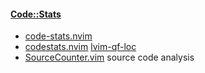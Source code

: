 #### [Code::Stats](https://yutkat.github.io/my-neovim-pluginlist/#codestats)
- [code-stats.nvim](https://github.com/maorun/code-stats.nvim)
- [codestats.nvim](https://github.com/liljaylj/codestats.nvim)
   [lvim-qf-loc](https://github.com/lvim-tech/lvim-qf-loc)
- [SourceCounter.vim](https://github.com/wsdjeg/SourceCounter.vim) source code analysis

